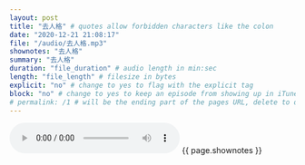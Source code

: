 ```yaml
---
layout: post
title: "去人格" # quotes allow forbidden characters like the colon
date: "2020-12-21 21:08:17"
file: "/audio/去人格.mp3"
shownotes: "去人格"
summary: "去人格"
duration: "file_duration" # audio length in min:sec
length: "file_length" # filesize in bytes
explicit: "no" # change to yes to flag with the explicit tag
block: "no" # change to yes to keep an episode from showing up in iTunes
# permalink: /1 # will be the ending part of the pages URL, delete to default to the title
---
```


<audio controls>
<source src="{{site.url}}{{site.baseurl}}{{ page.file }}" type="audio/x-mp3">
Your browser does not support the audio element.
</audio>
{{ page.shownotes }}
